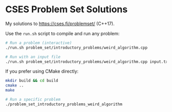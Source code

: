 # CSES Problem Set Solutions

My solutions to https://cses.fi/problemset/ (C++17).

Use the `run.sh` script to compile and run any problem:
```bash
# Run a problem (interactive)
./run.sh problem_set/introductory_problems/weird_algorithm.cpp

# Run with an input file
./run.sh problem_set/introductory_problems/weird_algorithm.cpp input.txt
```
If you prefer using CMake directly:

```bash
mkdir build && cd build
cmake ..
make

# Run a specific problem
./problem_set_introductory_problems_weird_algorithm
```
